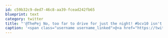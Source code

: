 ```yaml
---
id: c59b32c9-ded7-46c8-aa39-fcead242fb65
blueprint: text
category: twitter
title: "'@ThePej No, too far to drive for just the night! #bcv10 isn't sold out yet!"
caption: '<span class="username username_linked">@<a href="https://twitter.com/ThePej" title="Leila Pejman">ThePej</a></span> No, too far to drive for just the night! <span class="hashtag hashtag_local">#<a href="http://tweettemp.darylchymko.ca/?tag=bcv10">bcv10</a> isn''t sold out yet!'
---
```

